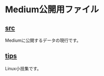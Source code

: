 # Medium公開用ファイル

## [src](https://github.com/officeokano/medium-source/tree/master/src)

Mediumに公開するデータの現行です。

## [tips](https://github.com/officeokano/medium-source/tree/master/tips)

Linux小技集です。
